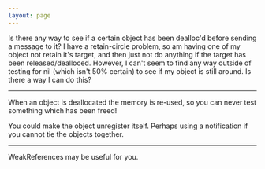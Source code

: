 ```yaml
---
layout: page
---
```


Is there any way to see if a certain object has been dealloc'd before sending a message to it?  I have a retain-circle problem, so am having one of my object not retain it's target, and then just not do anything if the target has been released/dealloced.  However, I can't seem to find any way outside of testing for nil (which isn't 50% certain) to see if my object is still around.  Is there a way I can do this?

----

When an object is deallocated the memory is re-used, so you can never test something which has been freed!

You could make the object unregister itself. Perhaps using a notification if you cannot tie the objects together.

----

WeakReferences may be useful for you.
